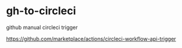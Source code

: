 # gh-to-circleci
github manual circleci trigger

https://github.com/marketplace/actions/circleci-workflow-api-trigger
